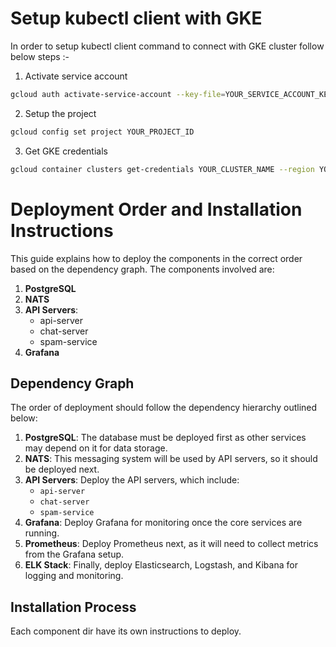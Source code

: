 # Setup kubectl client with GKE

In order to setup kubectl client command to connect with GKE cluster follow below steps :-
1. Activate service account 
```bash
gcloud auth activate-service-account --key-file=YOUR_SERVICE_ACCOUNT_KEY_FILE.json
```
2. Setup the project
```bash
gcloud config set project YOUR_PROJECT_ID
```
3. Get GKE credentials
```bash
gcloud container clusters get-credentials YOUR_CLUSTER_NAME --region YOUR_CLUSTER_REGION --project YOUR_PROJECT_ID
```
# Deployment Order and Installation Instructions

This guide explains how to deploy the components in the correct order based on the dependency graph. The components involved are:

1. **PostgreSQL**
2. **NATS**
3. **API Servers**: 
   - api-server
   - chat-server
   - spam-service
4. **Grafana**

## Dependency Graph
The order of deployment should follow the dependency hierarchy outlined below:

1. **PostgreSQL**: The database must be deployed first as other services may depend on it for data storage.
2. **NATS**: This messaging system will be used by API servers, so it should be deployed next.
3. **API Servers**: Deploy the API servers, which include:
   - `api-server`
   - `chat-server`
   - `spam-service`
4. **Grafana**: Deploy Grafana for monitoring once the core services are running.
5. **Prometheus**: Deploy Prometheus next, as it will need to collect metrics from the Grafana setup.
6. **ELK Stack**: Finally, deploy Elasticsearch, Logstash, and Kibana for logging and monitoring.

## Installation Process

Each component dir have its own instructions to deploy.
